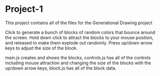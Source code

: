 # Project-1
This project contains all of the files for the Generational Drawing project

Click to generate a bunch of blocks of random colors that bounce around the screen. Hold down click to attract the blocks to your mouse position, and released to make them explode out randomly. Press up/down arrow keys to adjust the size of the block.

main.js creates and shows the blocks, controls.js has all of the controls including mouse attraction and changing the size of the blocks with the up/down arrow keys, block.js has all of the block data.